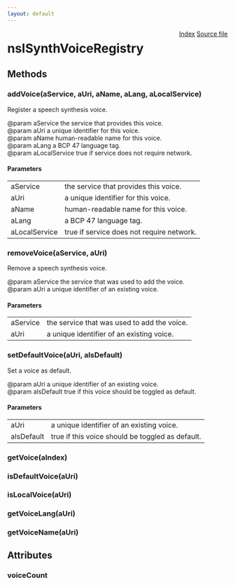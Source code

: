 ```yaml
---
layout: default
---
```

<div class='links' style='float:right'><a href="../index.html">Index</a>
<a href="http://dxr.mozilla.org/mozilla-central/source/dom/media/webspeech/synth/nsISynthVoiceRegistry.idl">Source file</a>
</div>

# nsISynthVoiceRegistry #

## Methods ##

### addVoice(aService, aUri, aName, aLang, aLocalService) ###
  
Register a speech synthesis voice.  
  
@param aService      the service that provides this voice.  
@param aUri          a unique identifier for this voice.  
@param aName         human-readable name for this voice.  
@param aLang         a BCP 47 language tag.  
@param aLocalService true if service does not require network.  
  

#### Parameters ####

<table>

<tr>
<td>aService</td>
<td>the service that provides this voice.  
</td>
</tr>

<tr>
<td>aUri</td>
<td>a unique identifier for this voice.  
</td>
</tr>

<tr>
<td>aName</td>
<td>human-readable name for this voice.  
</td>
</tr>

<tr>
<td>aLang</td>
<td>a BCP 47 language tag.  
</td>
</tr>

<tr>
<td>aLocalService</td>
<td>true if service does not require network.  
</td>
</tr>

</table>

### removeVoice(aService, aUri) ###
  
Remove a speech synthesis voice.  
  
@param aService the service that was used to add the voice.  
@param aUri     a unique identifier of an existing voice.  
  

#### Parameters ####

<table>

<tr>
<td>aService</td>
<td>the service that was used to add the voice.  
</td>
</tr>

<tr>
<td>aUri</td>
<td>a unique identifier of an existing voice.  
</td>
</tr>

</table>

### setDefaultVoice(aUri, aIsDefault) ###
  
Set a voice as default.  
  
@param aUri       a unique identifier of an existing voice.  
@param aIsDefault true if this voice should be toggled as default.  
  

#### Parameters ####

<table>

<tr>
<td>aUri</td>
<td>a unique identifier of an existing voice.  
</td>
</tr>

<tr>
<td>aIsDefault</td>
<td>true if this voice should be toggled as default.  
</td>
</tr>

</table>

### getVoice(aIndex) ###

### isDefaultVoice(aUri) ###

### isLocalVoice(aUri) ###

### getVoiceLang(aUri) ###

### getVoiceName(aUri) ###

## Attributes ##

### voiceCount ###
